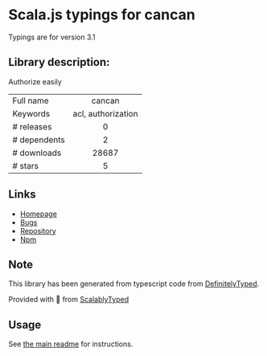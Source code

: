 
# Scala.js typings for cancan

Typings are for version 3.1

## Library description:
Authorize easily

|                    |                 |
| ------------------ | :-------------: |
| Full name          | cancan |
| Keywords           | acl, authorization |
| # releases         | 0 |
| # dependents       | 2 |
| # downloads        | 28687 |
| # stars            | 5 |

## Links
- [Homepage](https://github.com/vadimdemedes/cancan#readme)
- [Bugs](https://github.com/vadimdemedes/cancan/issues)
- [Repository](https://github.com/vadimdemedes/cancan)
- [Npm](https://www.npmjs.com/package/cancan)
    


## Note
This library has been generated from typescript code from [DefinitelyTyped](https://definitelytyped.org).

Provided with :purple_heart: from [ScalablyTyped](https://github.com/oyvindberg/ScalablyTyped)

## Usage
See [the main readme](../../readme.md) for instructions.


